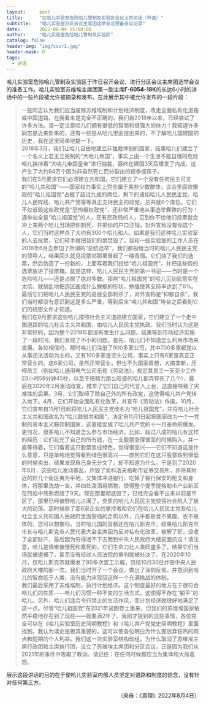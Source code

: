 ```yaml
---
layout:     post
title:      "在哈儿实验室危险哈儿管制及实验区会议上的讲话（节选）"
subtitle:   "哈儿实验室分区会议主席团选举会议预备会议记录"
date:       2022-08-04 15:00:00
author:     "哈儿实验室危险哈儿管制及实验区"
catalog: false
header-img: "img/sssr1.jpg"
header-mask: 0
tags:
  - 讲话
---
```


哈儿实验室危险哈儿管制及实验区于昨日召开会议，进行分区会议主席团选举会议的准备工作。哈儿实验室苏维埃主席团第一副主席**Г-6054-18К**的长达6小时的讲话中的一些片段被允许被摘录和发布。在此展示其中被允许发布的一段片段：  
> 一些同志认为我们应当废除苏维埃制和计划经济制度，改走全面私有化道路或中国道路，在我看来是完全不正确的。我们自2018年以来，已经尝试了许多方法。请一定注意哈儿们拥有很低的智商和很强大的体力！我知道许多同志是近来新来的，还有一些是从哈儿里面提出来的，不了解哈儿国建国的历史，我在这里简单地提一下。  
> 2018年3月，我们让哈儿自由地建立非独裁体制的国家，结果哈儿们建立了一个名义上君主立宪制的“大哈儿帝国”，事实上由一个生活不能自理的危险哈儿挟持着“大哈儿帝国皇帝”进行独裁，最终在建国3天后爆发了内战，这产生了大约94万个因为非自然死亡而分裂出的提季提孩子。  
> 我们在5月要求它们必须建立共和国，它们建立了一个没有任何民主可言的“哈儿共和国”——国家权力事实上完全属于某些少数群体，议会里腐败懒政的“哈儿祖国党”占据了超过九成的席位，剩下的诸如哈儿人民民主党、哈儿人民阵线、哈儿共产党等等真正支持民主的政党，总共就6个席位。它们不仅诋毁这些政党是“恐怖极权政党”，还非常严重地从事选举舞弊的行为！选举站全是“哈儿祖国党”的人，还有民政局的人，见到你不给他们投票就会冲上来两个哈儿当场把你刺死，并把你的户口注销，对外宣称没有你这个人，它们当时这样杀了大约有300个哈儿和人。如果是我们这种哈儿实验室的人去投票，它们转手就把我们的票焚毁了。我和一些实验室的工作人员在2018年6月去参加了所谓的“总统选举”，我们都投给当时的哈儿人民民主党的领导人，结果回头就见投票站那里冒起了一缕青烟。它们烧了我们的选票，然后伪造了一份新的，上面写着我们投给“哈儿祖国党”，并把这些假的选票放进了投票箱。就是这样，哈儿人民民主党的第一书记——当时是一个危险哈儿——还是占据了绝对多数。那些“哈儿祖国党”的哈儿见到民意实在太低，就胡乱地把选区画成什么蝾螈的形状，勉强使其支持率达到了6%。最后它们把哈儿人民民主党的高层全部刺杀了，对外宣称是“抑郁自杀”。我们当时都没有意识到这是多么严重，等到后来“哈儿共和国”垮台之后看到它们的机密文件才知道。  
> 我们在9月要求这些哈儿按照社会主义道路建立国家，它们建立了一个走中国道路的哈儿社会主义共和国，由哈儿人民民主党执政。我们当时认为这是非常好的，因为整个2019年都没有发生什么问题。结果等到市场经济实施了一段时间，我们发现了不小的问题。首先，哈儿们不知道怎么利用市场来发展。各位相信吗，那时哈儿们注册了900多家公司，其中700多家都是以从事违法活动为主的，又有100多家是空头公司，事实上只有6家是真正正常营业的。这6家公司，虽然正常营业，但也不为国家着想，大搞垄断，压榨员工（例如哈儿通用电气公司无视《劳动法》，规定其员工一天至少工作23小时59分钟45秒，以至于把精力那么旺盛的哈儿都弄猝死了几个），最后在2020年2月发动政变，推举了它们自己的代言人上台，这直接导致了灾难性的后果。3月，它们取缔了除自己外的所有政党，这使得哈儿共产党转入地下。4月，它们开始全面私有化改革，并宣布《劳动法》作废。10月，它们宣布自11月1日起将哈儿人民民主党改名为“哈儿祖国党”，并将哈儿社会主义共和国改名为“哈儿联盟共和国”，决定自11月1日起把国家改为一个一党制的资本主义联邦制国家，这直接促成了哈儿共产党的十一月革命的爆发。更何况，很多哈儿不知道怎么参与市场经济。比如，超过八成的哈儿有这样的经历：它们花光了自己的所有钱，在一支股票涨得很高的时候购入，并一直等待着，它们看着这只股票变成绿色，觉得很高兴——它们不知道这是什么意思，只是单纯地觉得看到绿色很高兴——直到它们在这只股票跌到很低的时候卖出，结果发现自己身无分文了，却不知道为什么。于是到了2020年6月，这些哈儿发动暴乱，炸毁了索科洛夫格勒市证券交易所，并将其附近的好几个街区夷为平地，又集体冲进银行，吃掉了银行保安的枪支和身体，将那里洗劫一空，并四处泼洒易燃物，使得整个提季提格勒市产业新区在烈焰中熊熊燃烧了9天。现在那里彻底毁了，已经完全看不出来以前是市区了，那里已经被野哈儿占满了。变质的哈儿人民民主党使得社会陷入了极大的动荡。那时候除了那6家企业的掌控者和它们在哈儿人民民主党及哈儿社会主义共和国人民政府里面安插的走狗以外，几乎都是食不果腹、衣不蔽体的。您可以想象吗，当时哈儿国的首都还在哈儿斯克市，结果哈儿斯克市市长与哈儿斯克市人民代表大会主席因为反对私有化改革，被解了职，没收了全部财产，最后因为穷得活不下去而到中央人民政府大楼前面抗议！请注意，哈儿是很难被饿死和累死的，它们生命力比人类旺盛多了。结果它们当场就被逮捕了，甚至没有经过人民法院的审判就被处决了。在2020年10月，仅哈儿斯克市就爆发了80多次罢工示威，包括10月30日炸毁中央人民政府大楼的那一次。我们当时开了一个会议，做出了深刻反省，并意识到哈儿的智商低于人类，没有能力来驾驭这样一个充满挑战的体制。  
> 我们最后采用了苏维埃制，执行计划经济。这个制度最好的地方在于很符合哈儿们的性质——哈儿们习惯一种不变的生活方式，这使得不存在“躺平”的哈儿。另外，哈儿们适合令行禁止的生活作风，而计划经济就很好地满足了这一点。尽管“哈儿祖国党”在2021年试图卷土重来，但我们的苏维埃国家依然平稳地存在到了现在——就要满2年了。我刚才提到的这些事情，各位完全可以在《哈儿实验室历史简明教程》和《哈儿共产党党史简明教程》里面找到。我认为读史是极其重要的，这可以使各位明白为什么要放弃狂热的观点和短期的个人利益。我们这一次实验室结构改组，为什么取消了苏维埃主席行政团和主席执行团，设立了苏维埃主席团和分区会议，正是因为我们从2021年的事件中吸取了教训。请记住：在任何时候都应当为集体和大局着想。

展示这段讲话的目的在于使哈儿实验室内部人员坚定对道路和制度的信念，没有针对任何第三方。
<div style="text-align: right">（来自：《真理》2022年8月4日）</div>